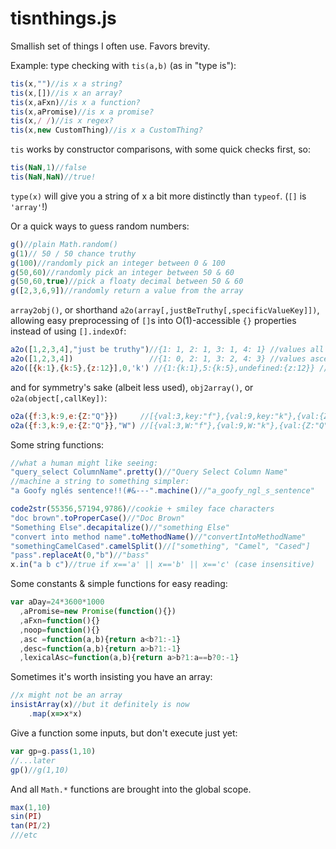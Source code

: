 # tisnthings.js

Smallish set of things I often use.  Favors brevity.

Example: type checking with `tis(a,b)` (as in "type is"):
```javascript
tis(x,"")//is x a string?
tis(x,[])//is x an array?
tis(x,aFxn)//is x a function?
tis(x,aPromise)//is x a promise?
tis(x,/ /)//is x regex?
tis(x,new CustomThing)//is x a CustomThing?
```
`tis` works by constructor comparisons, with some quick checks first, so:
```javascript
tis(NaN,1)//false
tis(NaN,NaN)//true!
```
`type(x)` will give you a string of x a bit more distinctly than `typeof`. (`[]` is `'array'`!)

Or a quick ways to `g`uess random numbers:
```javascript
g()//plain Math.random()
g(1)// 50 / 50 chance truthy
g(100)//randomly pick an integer between 0 & 100
g(50,60)//randomly pick an integer between 50 & 60
g(50,60,true)//pick a floaty decimal between 50 & 60
g([2,3,6,9])//randomly return a value from the array
```

`array2obj()`, or shorthand `a2o(array[,justBeTruthy[,specificValueKey]])`, allowing easy preprocessing of `[]`s into O(1)-accessible `{}` properties instead of using `[].indexOf`:
```javascript
a2o([1,2,3,4],"just be truthy")//{1: 1, 2: 1, 3: 1, 4: 1} //values all a truthy 1
a2o([1,2,3,4])                 //{1: 0, 2: 1, 3: 2, 4: 3} //values ascending
a2o([{k:1},{k:5},{z:12}],0,'k') //{1:{k:1},5:{k:5},undefined:{z:12}} //key by k, if value has it
```
and for symmetry's sake (albeit less used), `obj2array()`, or `o2a(object[,callKey])`:
```javascript
o2a({f:3,k:9,e:{Z:"Q"}})     //[{val:3,key:"f"},{val:9,key:"k"},{val:{Z:"Q"},key:"e"}]
o2a({f:3,k:9,e:{Z:"Q"}},"W") //[{val:3,W:"f"},{val:9,W:"k"},{val:{Z:"Q"},W:"e"}]
```
Some string functions:
```javascript
//what a human might like seeing:
"query_select ColumnName".pretty()//"Query Select Column Name"
//machine a string to something simpler:
"a Goofy nglés sentence!!(#&---".machine()//"a_goofy_ngl_s_sentence"

code2str(55356,57194,9786)//cookie + smiley face characters
"doc brown".toProperCase()//"Doc Brown"
"Something Else".decapitalize()//"something Else"
"convert into method name".toMethodName()//"convertIntoMethodName"
"somethingCamelCased".camelSplit()//["something", "Camel", "Cased"]
"pass".replaceAt(0,"b")//"bass"
x.in("a b c")//true if x=='a' || x=='b' || x=='c' (case insensitive)
```

Some constants & simple functions for easy reading:
```javascript
var aDay=24*3600*1000
  ,aPromise=new Promise(function(){})
  ,aFxn=function(){}
  ,noop=function(){}
  ,asc =function(a,b){return a<b?1:-1}
  ,desc=function(a,b){return a>b?1:-1}
  ,lexicalAsc=function(a,b){return a>b?1:a==b?0:-1}
```

Sometimes it's worth insisting you have an array:
```javascript
//x might not be an array
insistArray(x)//but it definitely is now
    .map(x=>x*x)
```

Give a function some inputs, but don't execute just yet:
```javascript
var gp=g.pass(1,10)
//...later
gp()//g(1,10)
```

And all `Math.*` functions are brought into the global scope.
```javascript
max(1,10)
sin(PI)
tan(PI/2)
///etc
```